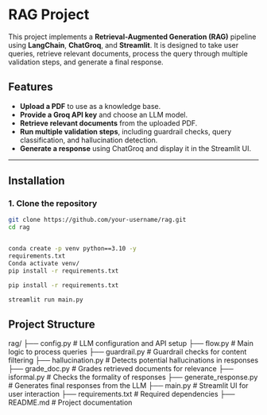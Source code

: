 # RAG Project

This project implements a **Retrieval-Augmented Generation (RAG)** pipeline using **LangChain**, **ChatGroq**, and **Streamlit**. It is designed to take user queries, retrieve relevant documents, process the query through multiple validation steps, and generate a final response.

## Features

- **Upload a PDF** to use as a knowledge base.
- **Provide a Groq API key** and choose an LLM model.
- **Retrieve relevant documents** from the uploaded PDF.
- **Run multiple validation steps**, including guardrail checks, query classification, and hallucination detection.
- **Generate a response** using ChatGroq and display it in the Streamlit UI.

---

## Installation

### 1. Clone the repository

```bash
git clone https://github.com/your-username/rag.git
cd rag


conda create -p venv python==3.10 -y
requirements.txt
Conda activate venv/
pip install -r requirements.txt

pip install -r requirements.txt

streamlit run main.py
```

## Project Structure

rag/ ├── config.py # LLM configuration and API setup ├── flow.py # Main logic to process queries ├── guardrail.py # Guardrail checks for content filtering ├── hallucination.py # Detects potential hallucinations in responses ├── grade_doc.py # Grades retrieved documents for relevance ├── isformal.py # Checks the formality of responses ├── generate_response.py # Generates final responses from the LLM ├── main.py # Streamlit UI for user interaction ├── requirements.txt # Required dependencies ├── README.md # Project documentation
